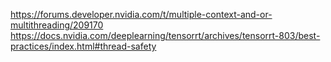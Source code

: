 

https://forums.developer.nvidia.com/t/multiple-context-and-or-multithreading/209170   
https://docs.nvidia.com/deeplearning/tensorrt/archives/tensorrt-803/best-practices/index.html#thread-safety   
